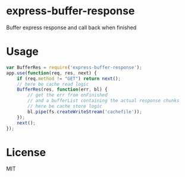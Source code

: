 express-buffer-response
=======================

Buffer express response and call back when finished

# Usage

```js
var BufferRes = require('express-buffer-response');
app.use(function(req, res, next) {
	if (req.method != "GET") return next();
	// here be cache read logic
	BufferRes(res, function(err, bl) {
		// get the err from onFinished
		// and a bufferList containing the actual response chunks
		// here be cache store logic
		bl.pipe(fs.createWriteStream('cachefile'));
	});
	next();
});
```


# License

MIT


